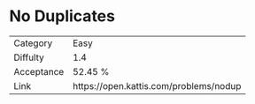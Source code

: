 # No Duplicates

<table>
    <tr>
        <td>Category</td>
        <td>Easy</td>
    </tr>
    <tr>
        <td>Diffulty</td>
        <td>1.4</td>
    </tr>
    <tr>
        <td>Acceptance</td>
        <td>52.45 %</td>
    </tr>
    <tr>
        <td>Link</td>
        <td>https://open.kattis.com/problems/nodup</td>
    </tr>
</table>